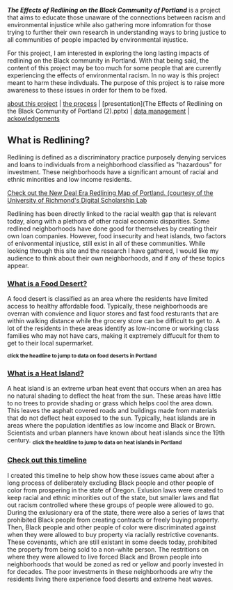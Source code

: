 

***The Effects of Redlining on the Black Community of Portland*** is a project that aims to educate those unaware of the connections between racism and environmental injustice while also gathering more infomration for those trying to further their own research in understanding ways to bring justice to all communities of people impacted by environmental injustice. 

For this project, I am interested in exploring the long lasting impacts of redlining on the Black community in Portland. With that being said, the content of this project may be too much for some people that are currently experiencing the effects of environmental racism. In no way is this project meant to harm these indivduals. The purpose of this project is to raise more awareness to these issues in order for them to be fixed. 
  
[about this project](white-paper.md)   |  [the process](project-log.md)  |  [presentation](The Effects of Redlining on the Black Community of Portland (2).pptx)  |  [data management](data-management.md)   | [ackowledgements](https://github.com/eng470-s23/djwooley-demosite#credits-and-acknowledgments)  
 
## What is Redlining? 
 
Redlining is defined as a discriminatory practice purposely denying services and loans to individuals from a neighborhood classified as "hazardous" for investment. These neighborhoods have a significant amount of racial and ethnic minorities and low income residents. 

[Check out the New Deal Era Redlining Map of Portland. (courtesy of the University of Richmond's Digital Scholarship Lab](https://dsl.richmond.edu/panorama/redlining/#loc=12/45.521/-122.729&city=portland-or)

Redlining has been directly linked to the racial wealth gap that is relevant today, along with a plethora of other racial economic disparities. Some redlined neighborhoods have done good for themselves by creating their own loan companies. However, food insecurity and heat islands, two factors of enivonmental injustice, still exist in all of these communities. While looking through this site and the research I have gathered, I would like my audience to think about their own neighborhoods, and if any of these topics appear.  

### [What is a Food Desert? ](food-desert.md)

A food desert is classified as an area where the residents have limited access to healthy affordable food. Typically, these neighborhoods are overran with convience and liquor stores and fast food resturants that are within walking distance while the grocery store can be difficult to get to. A lot of the residents in these areas identify as low-income or working class families who may not have cars, making it exptremely diffucult for them to get to their local supermarket.

**<sub>click the headline to jump to data on food deserts in Portland</sub>**

### [What is a Heat Island?](heat-island.md)

A heat island is an extreme urban heat event that occurs when an area has no natural shading to deflect the heat from the sun. These areas have little to no trees to provide shading or grass which helps cool the area down. This leaves the asphalt covered roads and buildings made from materials that do not deflect heat exposed to the sun. Typically, heat islands are in areas where the population identifies as low income and Black or Brown. Scientists and urban planners have known about heat islands since the 19th century. 
**<sub>click the healdline to jump to data on heat islands in Portland</sub>**





### [Check out this timeline](https://cdn.knightlab.com/libs/timeline3/latest/embed/index.html?source=122uK8kVlHLCrYgbxEeIkNPO8ktSdPJSe_ISod_8kImA&font=Default&lang=en&initial_zoom=2&height=650)

I created this timeline to help show how these issues came about after a long process of deliberately excluding Black people and other people of color from prospering in the state of Oregon. Exlusion laws were created to keep racial and ethnic minorities out of the state, but smaller laws and flat out racism controlled where these groups of people were allowed to go. During the exlusionary era of the state, there were also a series of laws that prohibited Black people from creating contracts or freely buying property. Then, Black people and other people of color were discriminated against when they were allowed to buy property via racially restrictive covenants. These covenants, which are still existant in some deeds today, prohibited the property from being sold to a non-white person. The restritions on where they were allowed to live forced Black and Brown people into neighborhoods that would be zoned as red or yellow and poorly invested in for decades. The poor investments in these neighborhoods are why the residents living there experience food deserts and extreme heat waves.
